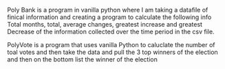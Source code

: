 Poly Bank is a program in vanilla python where I am taking a datafile of finical information and creating a program to calculate the following info
Total months, total, average changes, greatest increase and greatest Decrease of the information collected over the time period in the csv file.

PolyVote is a program that uses vanilla Python to caluclate the number of toal votes and then take the data and pull the 3 top winners of the election and then on the bottom list the winner of the election 
